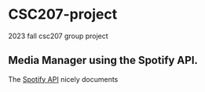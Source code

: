 # CSC207-project
2023 fall csc207 group project

## Media Manager using the Spotify API.
The [Spotify API](https://developer.spotify.com/documentation/web-api/tutorials/getting-started) nicely documents



